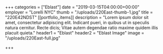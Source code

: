 +++
categories = ["Eblast"]
date = "2019-03-15T04:00:00+00:00"
employer = "Lorelli NYC"
thumb = "/uploads/220East-thumb-1.jpg"
title = "220E42NDST"
[[portfolio_items]]
description = "Lorem ipsum dolor sit amet, consectetur adipiscing elit. Indicant pueri, in quibus ut in speculis natura cernitur. Recte dicis; Vitae autem degendae ratio maxime quidem illis placuit quieta."
header1 = "Eblast"
header2 = "Eblast Image"
image = "/uploads/220East-full.jpg"

+++
